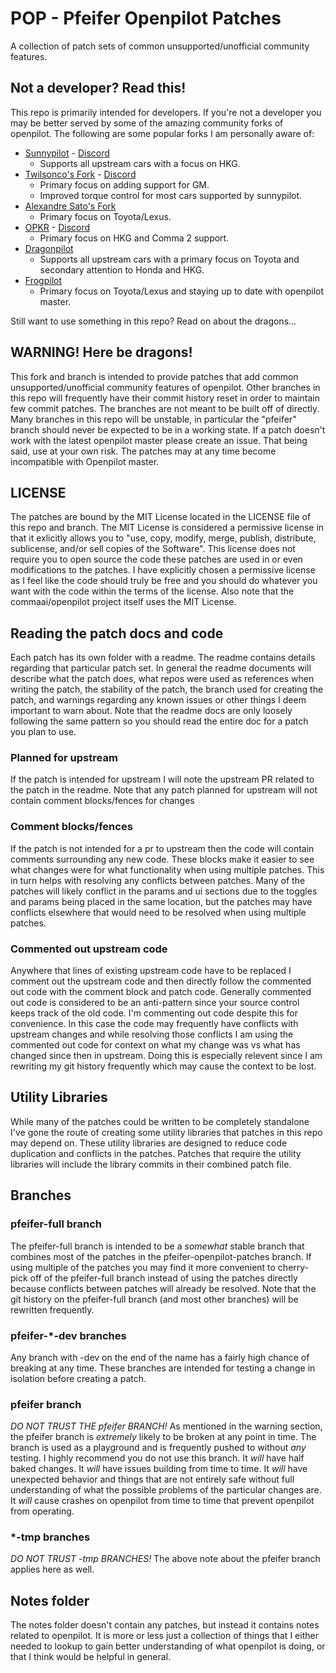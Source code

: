 # POP - Pfeifer Openpilot Patches
A collection of patch sets of common unsupported/unofficial community features.

## Not a developer? Read this!
This repo is primarily intended for developers. If you're not a developer you
may be better served by some of the amazing community forks of openpilot. The
following are some popular forks I am personally aware of:
* [Sunnypilot](https://github.com/sunnyhaibin/sunnypilot) -
  [Discord](https://discord.gg/RB9UFGTHTZ)
    - Supports all upstream cars with a focus on HKG.
* [Twilsonco's Fork](https://github.com/twilsonco/openpilot) -
  [Discord](https://discord.com/channels/469524606043160576/884811574773157949)
    - Primary focus on adding support for GM.
    - Improved torque control for most cars supported by sunnypilot.
* [Alexandre Sato's Fork](https://github.com/AlexandreSato/openpilot/tree/personal3)
    - Primary focus on Toyota/Lexus.
* [OPKR](https://github.com/openpilotkr/openpilot) -
  [Discord](https://discord.gg/pppFp2pVW3)
    - Primary focus on HKG and Comma 2 support.
* [Dragonpilot](https://github.com/dragonpilot-community/dragonpilot)
    - Supports all upstream cars with a primary focus on Toyota and secondary
    attention to Honda and HKG.
* [Frogpilot](https://github.com/FrogAi/FrogPilot)
    - Primary focus on Toyota/Lexus and staying up to date with openpilot
      master.

Still want to use something in this repo? Read on about the dragons...

## WARNING! Here be dragons!
This fork and branch is intended to provide patches that add common
unsupported/unofficial community features of openpilot. Other branches in this
repo will frequently have their commit history reset in order to maintain few
commit patches. The branches are not meant to be built off of directly. Many
branches in this repo will be unstable, in particular the "pfeifer" branch
should never be expected to be in a working state. If a patch doesn't work with
the latest openpilot master please create an issue. That being said, use at your
own risk. The patches may at any time become incompatible with Openpilot master.

## LICENSE
The patches are bound by the MIT License located in the LICENSE file of this
repo and branch. The MIT License is considered a permissive license in that it
exlicitly allows you to "use, copy, modify, merge, publish, distribute,
sublicense, and/or sell copies of the Software". This license does not require
you to open source the code these patches are used in or even modifications to
the patches. I have explicitly chosen a permissive license as I feel like the
code should truly be free and you should do whatever you want with the code
within the terms of the license. Also note that the commaai/openpilot project
itself uses the MIT License.

## Reading the patch docs and code
Each patch has its own folder with a readme. The readme contains details
regarding that particular patch set. In general the readme documents will
describe what the patch does, what repos were used as references when writing
the patch, the stability of the patch, the branch used for creating the patch,
and warnings regarding any known issues or other things I deem important to warn
about. Note that the readme docs are only loosely following the same pattern so
you should read the entire doc for a patch you plan to use.

### Planned for upstream
If the patch is intended for upstream I will note the upstream PR related to the
patch in the readme. Note that any patch planned for upstream will not contain
comment blocks/fences for changes

### Comment blocks/fences
If the patch is not intended for a pr to upstream then the code will contain
comments surrounding any new code. These blocks make it easier to see what
changes were for what functionality when using multiple patches. This in turn
helps with resolving any conflicts between patches. Many of the patches will
likely conflict in the params and ui sections due to the toggles and params
being placed in the same location, but the patches may have conflicts elsewhere
that would need to be resolved when using multiple patches.

### Commented out upstream code
Anywhere that lines of existing upstream code have to be replaced I comment out
the upstream code and then directly follow the commented out code with the
comment block and patch code. Generally commented out code is considered to be
an anti-pattern since your source control keeps track of the old code. I'm
commenting out code despite this for convenience. In this case the code may
frequently have conflicts with upstream changes and while resolving those
conflicts I am using the commented out code for context on what my change was vs
what has changed since then in upstream. Doing this is especially relevent since
I am rewriting my git history frequently which may cause the context to be lost.

## Utility Libraries
While many of the patches could be written to be completely standalone I've gone
the route of creating some utility libraries that patches in this repo may
depend on. These utility libraries are designed to reduce code duplication and
conflicts in the patches. Patches that require the utility libraries will
include the library commits in their combined patch file.

## Branches
### pfeifer-full branch
The pfeifer-full branch is intended to be a _somewhat_ stable branch that
combines most of the patches in the pfeifer-openpilot-patches branch. If using
multiple of the patches you may find it more convenient to cherry-pick off of
the pfeifer-full branch instead of using the patches directly because conflicts
between patches will already be resolved. Note that the git history on the
pfeifer-full branch (and most other branches) will be rewritten frequently.

### pfeifer-\*-dev branches
Any branch with -dev on the end of the name has a fairly high chance of breaking
at any time. These branches are intended for testing a change in isolation
before creating a patch.

### pfeifer branch
_DO NOT TRUST THE pfeifer BRANCH!_ As mentioned in the warning section, the
pfeifer branch is _extremely_ likely to be broken at any point in time. The
branch is used as a playground and is frequently pushed to without _any_
testing. I highly recommend you do not use this branch. It _will_ have half
baked changes. It _will_ have issues building from time to time. It _will_ have
unexpected behavior and things that are not entirely safe without full
understanding of what the possible problems of the particular changes are. It
_will_ cause crashes on openpilot from time to time that prevent openpilot from
operating.

### \*-tmp branches
_DO NOT TRUST -tmp BRANCHES!_ The above note about the pfeifer branch applies
here as well.

## Notes folder
The notes folder doesn't contain any patches, but instead it contains notes
related to openpilot. It is more or less just a collection of things that I
either needed to lookup to gain better understanding of what openpilot is doing,
or that I think would be helpful in general.
